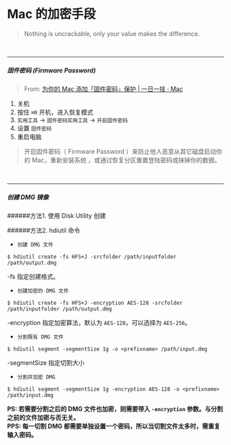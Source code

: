 # Mac 的加密手段

> Nothing is uncrackable, only your value makes the difference.

<br>

---

##### 固件密码 (Firmware Password)

> From: [为你的 Mac 添加「固件密码」保护 | 一日一技 · Mac](http://sspai.com/33355)

1. 关机
2. 按住 `⌘R` 开机，进入恢复模式
3. `实用工具` -> `固件密码实用工具` -> `开启固件密码`
4. 设置 `固件密码`
5. 重启电脑

> 开启固件密码（ Firmware Password ）来防止他人恶意从其它磁盘启动你的 Mac，重新安装系统 ，或通过恢复分区重置登陆密码或抹掉你的数据。

<br>

---

##### 创建 DMG 镜像

######方法1. 使用 Disk Utility 创建

######方法2. hdiutil 命令

- `创建 DMG 文件`

<!--lang:bash-->
	$ hdiutil create -fs HFS+J -srcfolder /path/inputfolder /path/output.dmg
	
-fs 指定创建格式。
	
- `创建加密的 DMG 文件`

<!--lang:bash-->
	$ hdiutil create -fs HFS+J -encryption AES-128 -srcfolder /path/inputfolder /path/output.dmg
	
-encryption 指定加密算法，默认为 `AES-128`，可以选择为 `AES-256`。

- `分割既有 DMG 文件`

<!--lang:bash-->
	$ hdiutil segment -segmentSize 1g -o <prefixname> /path/input.dmg
	
-segmentSize 指定切割大小

- `分割并加密 DMG`

<!--lang:bash-->
	$ hdiutil segment -segmentSize 1g -encryption AES-128 -o <prefixname> /path/input.dmg

**PS: 若需要分割之后的 DMG 文件也加密，则需要带入 `-encryption` 参数。与分割之前的文件加密与否无关。<br>
PPS: 每一切割 DMG 都需要单独设置一个密码，所以当切割文件太多时，需重复输入密码。**

<br>

